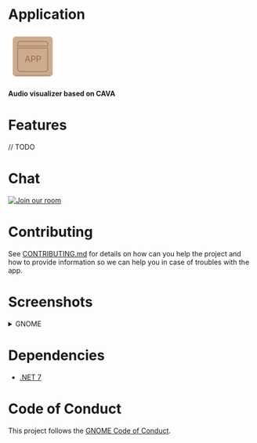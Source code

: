 # Application
<img src="NickvisionCavalier.Shared/Resources/io.github.fsobolev.Cavalier.png" width="100" height="100"/>

 **Audio visualizer based on CAVA**

# Features
// TODO

# Chat
<a href='https://matrix.to/#/#nickvision:matrix.org'><img width='140' alt='Join our room' src='https://user-images.githubusercontent.com/17648453/196094077-c896527d-af6d-4b43-a5d8-e34a00ffd8f6.png'/></a>

# Contributing

See [CONTRIBUTING.md](CONTRIBUTING.md) for details on how can you help the project and how to provide information so we can help you in case of troubles with the app.


# Screenshots

<details>
 <summary>GNOME</summary>

 ![GNOMELight](NickvisionApplication.GNOME/Screenshots/Light.png)
 ![GNOMEDark](NickvisionApplication.GNOME/Screenshots/Dark.png)
</details>

# Dependencies
- [.NET 7](https://dotnet.microsoft.com/en-us/)

# Code of Conduct

This project follows the [GNOME Code of Conduct](https://wiki.gnome.org/Foundation/CodeOfConduct).
